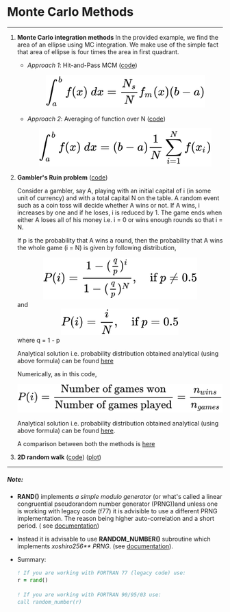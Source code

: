 # Monte Carlo Methods

---

1. **Monte Carlo integration methods** 
    In the provided example, we find the area of an ellipse using MC integration. We make use of the simple fact that area of ellipse is four times the area in first quadrant.

    - *Approach 1*: Hit-and-Pass MCM ([code](/MCM/integral.f95))
        <!-- $$ 
        \int_{a}^{b} f(x) \ dx = \frac{N_s}{N} f_m(x) (b-a) 
        $$ --> 

        <div align="center"><img src="..\svg\CqpsQxX088.svg"/></div>

    - *Approach 2*: Averaging of function over N ([code](/MCM/integral2.f95))

        <!-- $$
        \int_{a}^{b} f(x) \ dx = (b-a) \frac{1}{N} \sum_{i=1}^N f(x_i) 
        $$ --> 

        <div align="center"><img src="..\svg\7aK4vE6DpA.svg"/></div>

2. **Gambler's Ruin problem** ([code](/MCM/gambler.f95)) 

    Consider a gambler, say A, playing with an initial capital of i (in some unit of currency) and with a total capital N on the table. A random event such as a coin toss will decide whether A wins or not. If A wins, i increases by one and if he loses, i is reduced by 1. The game ends when either A loses all of his money i.e. i = 0 or wins enough rounds so that i = N. 


    If p is the probability that A wins a round, then the probability that A wins the whole game (i = N) is given by following distribution,
    <!-- $$
    P(i) =	\frac{1 - (\frac{q}{p})^i}{1 - (\frac{q}{p})^N}, \quad \text{if } p \neq 0.5
    $$ --> 

    <div align="center"><img src="..\svg\UxRS14YQZF.svg"/></div>
    and
    <!-- $$
    P(i) =	\frac{i}{N}, \quad \text{if } p = 0.5
    $$ --> 

    <div align="center"><img src="..\svg\ksGhNOnTi1.svg"/></div> 
    where q = 1 - p

    Analytical solution i.e. probability distribution obtained analytical (using above formula) can be found [here](\plots\plotb.pdf)
    

    Numerically, as in this code, 
    <!-- $$
    P(i) = \frac{\text{Number of games won}}{\text{Number of games played}} = \frac{n_{wins}}{n_{games}}
    $$ --> 

    <div align="center"><img src="..\svg\k0xiWmA3iv.svg"/></div> 


    Analytical solution i.e. probability distribution obtained analytical (using above formula) can be found [here](\plots\plota.pdf).

    A comparison between both the methods is [here](\plots\plotc.pdf)


3. **2D random walk** ([code](/MCM/Rdwalk.f95)) ([plot](/MCM/plots/Rdwalk2D.png))

---

##### Note:

- **RAND()** implements *a simple modulo generator* (or what's called a linear congruential pseudorandom number generator (PRNG))and unless one is working with legacy code (f77) it is advisible to use a different PRNG implementation. The reason being higher auto-correlation and a short period. ( see [documentation](https://gcc.gnu.org/onlinedocs/gfortran/RAND.html))

- Instead it is advisable to use **RANDOM_NUMBER()** subroutine which implements *xoshiro256\*\* PRNG*. (see [documentation](https://gcc.gnu.org/onlinedocs/gfortran/RANDOM_005fNUMBER.html#RANDOM_005fNUMBER)). 

- Summary:

    ```fortran
    ! If you are working with FORTRAN 77 (legacy code) use:
    r = rand()

    ! If you are working with FORTRAN 90/95/03 use:
    call random_number(r)
    ```
  
